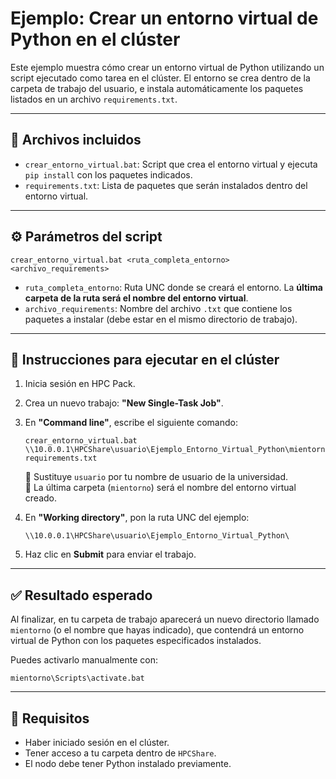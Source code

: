 # Ejemplo: Crear un entorno virtual de Python en el clúster

Este ejemplo muestra cómo crear un entorno virtual de Python utilizando un script ejecutado como tarea en el clúster. El entorno se crea dentro de la carpeta de trabajo del usuario, e instala automáticamente los paquetes listados en un archivo `requirements.txt`.

---

## 📁 Archivos incluidos

- `crear_entorno_virtual.bat`: Script que crea el entorno virtual y ejecuta `pip install` con los paquetes indicados.
- `requirements.txt`: Lista de paquetes que serán instalados dentro del entorno virtual.

---

## ⚙️ Parámetros del script

```
crear_entorno_virtual.bat <ruta_completa_entorno> <archivo_requirements>
```

- `ruta_completa_entorno`: Ruta UNC donde se creará el entorno. La **última carpeta de la ruta será el nombre del entorno virtual**.
- `archivo_requirements`: Nombre del archivo `.txt` que contiene los paquetes a instalar (debe estar en el mismo directorio de trabajo).

---

## 🚀 Instrucciones para ejecutar en el clúster

1. Inicia sesión en HPC Pack.
2. Crea un nuevo trabajo: **"New Single-Task Job"**.
3. En **"Command line"**, escribe el siguiente comando:

   ```
   crear_entorno_virtual.bat \\10.0.0.1\HPCShare\usuario\Ejemplo_Entorno_Virtual_Python\mientorno requirements.txt
   ```

   🔸 Sustituye `usuario` por tu nombre de usuario de la universidad.  
   🔸 La última carpeta (`mientorno`) será el nombre del entorno virtual creado.

4. En **"Working directory"**, pon la ruta UNC del ejemplo:

   ```
   \\10.0.0.1\HPCShare\usuario\Ejemplo_Entorno_Virtual_Python\
   ```

5. Haz clic en **Submit** para enviar el trabajo.

---

## ✅ Resultado esperado

Al finalizar, en tu carpeta de trabajo aparecerá un nuevo directorio llamado `mientorno` (o el nombre que hayas indicado), que contendrá un entorno virtual de Python con los paquetes especificados instalados.

Puedes activarlo manualmente con:

```
mientorno\Scripts\activate.bat
```

---

## 📌 Requisitos

- Haber iniciado sesión en el clúster.
- Tener acceso a tu carpeta dentro de `HPCShare`.
- El nodo debe tener Python instalado previamente.
